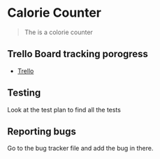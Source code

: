 # Calorie Counter

> The is a colorie counter

## Trello Board tracking porogress

- [Trello](https://trello.com/b/1rOyJGok/app)

## Testing

Look at the test plan to find all the tests

## Reporting bugs

Go to the bug tracker file and add the bug in there.

